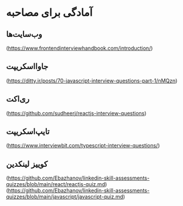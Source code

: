 # آمادگی برای مصاحبه

## وب‌سایت‌ها

(https://www.frontendinterviewhandbook.com/introduction/)

## جاوااسکریپت

(https://ditty.ir/posts/70-javascript-interview-questions-part-1/nMQzn)

## ری‌اکت

(https://github.com/sudheerj/reactjs-interview-questions)

## تایپ‌اسکریپت

(https://www.interviewbit.com/typescript-interview-questions/)

## کوییز لینکدین

(https://github.com/Ebazhanov/linkedin-skill-assessments-quizzes/blob/main/react/reactjs-quiz.md)
(https://github.com/Ebazhanov/linkedin-skill-assessments-quizzes/blob/main/javascript/javascript-quiz.md)
